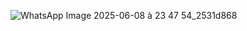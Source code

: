 ![WhatsApp Image 2025-06-08 à 23 47 54_2531d868](https://github.com/user-attachments/assets/55cf7396-8be4-4228-9a83-dd3591328693)
